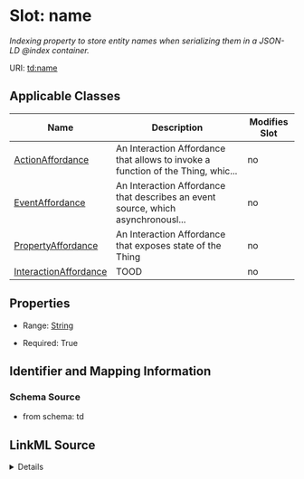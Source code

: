 

# Slot: name


_Indexing property to store entity names when serializing them in a JSON-LD @index container._



URI: [td:name](https://www.w3.org/2019/wot/td#name)



<!-- no inheritance hierarchy -->





## Applicable Classes

| Name | Description | Modifies Slot |
| --- | --- | --- |
| [ActionAffordance](ActionAffordance.md) | An Interaction Affordance that allows to invoke a function of the Thing, whic... |  no  |
| [EventAffordance](EventAffordance.md) | An Interaction Affordance that describes an event source, which asynchronousl... |  no  |
| [PropertyAffordance](PropertyAffordance.md) | An Interaction Affordance that exposes state of the Thing |  no  |
| [InteractionAffordance](InteractionAffordance.md) | TOOD |  no  |







## Properties

* Range: [String](String.md)

* Required: True





## Identifier and Mapping Information







### Schema Source


* from schema: td




## LinkML Source

<details>
```yaml
name: name
description: Indexing property to store entity names when serializing them in a JSON-LD
  @index container.
from_schema: td
rank: 1000
identifier: true
alias: name
owner: InteractionAffordance
domain_of:
- InteractionAffordance
range: string
required: true

```
</details>